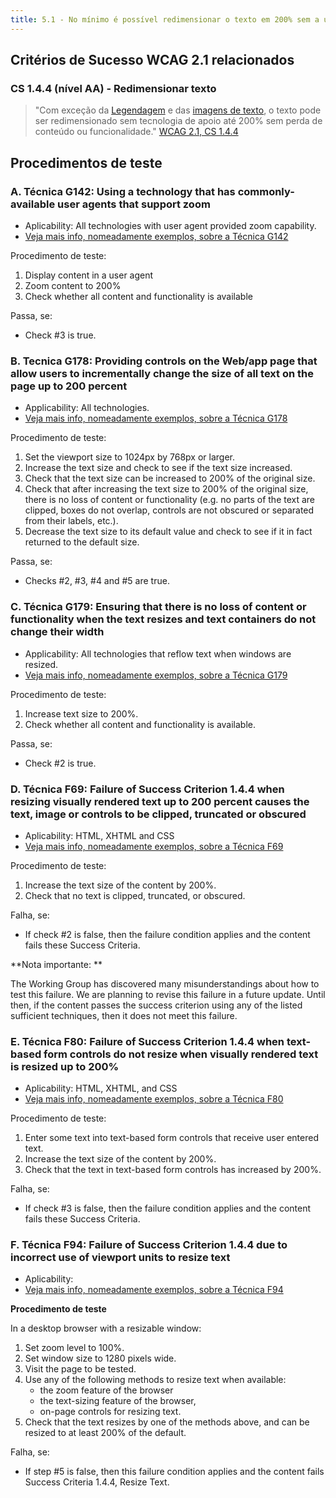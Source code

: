 ```yaml
---
title: 5.1 - No mínimo é possível redimensionar o texto em 200% sem a utilização de tecnologias de apoio
---
```


## Critérios de Sucesso WCAG 2.1 relacionados

### CS 1.4.4 (nível AA) - Redimensionar texto

> "Com exceção da [Legendagem](https://www.acessibilidade.gov.pt/wcag/#dfn-captions) e das [imagens de texto](https://www.acessibilidade.gov.pt/wcag/#dfn-images-of-text), o texto pode ser redimensionado sem tecnologia de apoio até 200% sem perda de conteúdo ou funcionalidade." [WCAG 2.1, CS 1.4.4](https://www.acessibilidade.gov.pt/wcag/#x1-4-4-resize-text)

## Procedimentos de teste

### A. Técnica G142: Using a technology that has commonly-available user agents that support zoom

- Aplicability: All technologies with user agent provided zoom capability.
- [Veja mais info, nomeadamente exemplos, sobre a Técnica G142](https://www.w3.org/WAI/WCAG21/Techniques/general/G142.html)

Procedimento de teste:

1. Display content in a user agent
2. Zoom content to 200%
3. Check whether all content and functionality is available

Passa, se:

- Check #3 is true.

### B. Tecnica G178: Providing controls on the Web/app page that allow users to incrementally change the size of all text on the page up to 200 percent

- Applicability: All technologies.
- [Veja mais info, nomeadamente exemplos, sobre a Técnica G178](https://www.w3.org/WAI/WCAG21/Techniques/general/G178.html)

Procedimento de teste:

1. Set the viewport size to 1024px by 768px or larger.
2. Increase the text size and check to see if the text size increased.
3. Check that the text size can be increased to 200% of the original size.
4. Check that after increasing the text size to 200% of the original size, there is no loss of content or functionality (e.g. no parts of the text are clipped, boxes do not overlap, controls are not obscured or separated from their labels, etc.).
5. Decrease the text size to its default value and check to see if it in fact returned to the default size.

Passa, se:

- Checks #2, #3, #4 and #5 are true.

### C. Técnica G179: Ensuring that there is no loss of content or functionality when the text resizes and text containers do not change their width

- Applicability: All technologies that reflow text when windows are resized.
- [Veja mais info, nomeadamente exemplos, sobre a Técnica G179](https://www.w3.org/WAI/WCAG21/Techniques/general/G179.html)

Procedimento de teste:

1. Increase text size to 200%.
2. Check whether all content and functionality is available.

Passa, se:

- Check #2 is true.

### D. Técnica F69: Failure of Success Criterion 1.4.4 when resizing visually rendered text up to 200 percent causes the text, image or controls to be clipped, truncated or obscured

- Aplicability: HTML, XHTML and CSS 
- [Veja mais info, nomeadamente exemplos, sobre a Técnica F69](https://www.w3.org/WAI/WCAG21/Techniques/general/F69.html)

Procedimento de teste:

1. Increase the text size of the content by 200%.
2. Check that no text is clipped, truncated, or obscured.

Falha, se:

- If check #2 is false, then the failure condition applies and the content fails these Success Criteria.

**Nota importante: **

The Working Group has discovered many misunderstandings about how to test this failure. We are planning to revise this failure in a future update. Until then, if the content passes the success criterion using any of the listed sufficient techniques, then it does not meet this failure.

### E. Técnica F80: Failure of Success Criterion 1.4.4 when text-based form controls do not resize when visually rendered text is resized up to 200%

- Aplicability: HTML, XHTML, and CSS
- [Veja mais info, nomeadamente exemplos, sobre a Técnica F80](https://www.w3.org/WAI/WCAG21/Techniques/general/F80.html)

Procedimento de teste:

1. Enter some text into text-based form controls that receive user entered text.
2. Increase the text size of the content by 200%.
3. Check that the text in text-based form controls has increased by 200%.

Falha, se:

- If check #3 is false, then the failure condition applies and the content fails these Success Criteria.

### F. Técnica F94: Failure of Success Criterion 1.4.4 due to incorrect use of viewport units to resize text

- Aplicability: 
- [Veja mais info, nomeadamente exemplos, sobre a Técnica F94](https://www.w3.org/WAI/WCAG21/Techniques/general/F94.html)

**Procedimento de teste**

In a desktop browser with a resizable window:

1. Set zoom level to 100%.
2. Set window size to 1280 pixels wide.
3. Visit the page to be tested.
4. Use any of the following methods to resize text when available:
   - the zoom feature of the browser
   - the text-sizing feature of the browser,
   - on-page controls for resizing text.
5. Check that the text resizes by one of the methods above, and can be resized to at least 200% of the default.

Falha, se:

- If step #5 is false, then this failure condition applies and the content fails Success Criteria 1.4.4, Resize Text.
